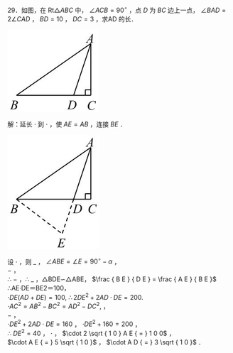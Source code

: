 29．如图，在 $\mathrm { R t } \triangle A B C$ 中， $\angle A C B = 9 0 ^ { \circ }$ ，点 $D$ 为 $B C$ 边上一点， $\angle B A D = 2 \angle C A D$ ， $B D { = } 1 0$ ， $D C = 3$ ，求AD 的长．

![](<../../qs_image_DB/专题1-6_二倍角的解题策略：倍半角模型与绝配角（解析版）_/db14a4029abcc7ba8af69212d75db94dd8ccf61fc29263623af26ec46443ad54.jpg>)

解：延长 $\cdot$ 到 $\cdot$ ，使 $A E { = } A B$ ，连接 $B E$ ．

![](<../../qs_image_DB/专题1-6_二倍角的解题策略：倍半角模型与绝配角（解析版）_/db889d2c82df1dc4b97171de5b3febc2db9305e36c32b819e36dea0905ca09e2.jpg>)

设 $\cdot$ ，则 $\_$ ， $\angle A B E = \angle E = 9 0 ^ { \circ } - \alpha$ ，   
$-$ ，   
∴ $-$ ，∴ $\_$ ，△BDE∽△ABE， $\frac { B E } { D E } = \frac { A E } { B E }$ ∴AE·DE＝BE2＝100，   
$\cdot D E \left( A D + D E \right) = 1 0 0 , ~ \therefore 2 D E ^ { 2 } + 2 A D \cdot D E = 2 0 0 .$   
$\cdot A C ^ { 2 } = A B ^ { 2 } - B C ^ { 2 } = A D ^ { 2 } - D C ^ { 2 } ,$ ，   
$-$ ，   
$\cdot D E ^ { 2 } + 2 A D \cdot D E = 1 6 0$ ， $\cdot D E ^ { 2 } + 1 6 0 { = } 2 0 0$ ，   
∴ $D E ^ { 2 } { = } 4 0$ ， $\cdot$ ， $\cdot 2 \sqrt { 1 0 } A E { = } 1 0 0$ ，   
$\cdot A E { = } 5 \sqrt { 1 0 }$ ， $\cdot A D { = } 3 \sqrt { 1 0 }$ ．
